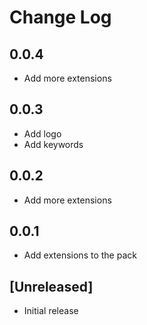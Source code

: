 # Change Log

## 0.0.4

- Add more extensions
  
## 0.0.3

- Add logo
- Add keywords
  
## 0.0.2

- Add more extensions

## 0.0.1

- Add extensions to the pack

## [Unreleased]

- Initial release
